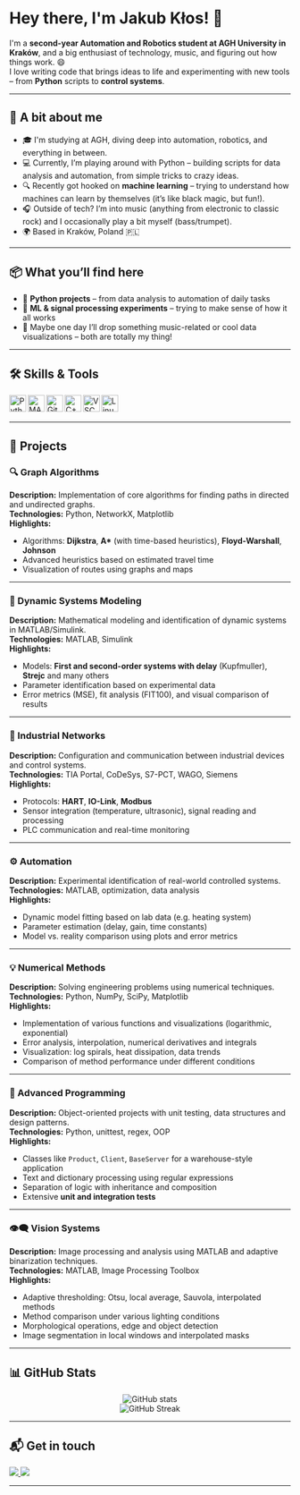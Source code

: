 # Hey there, I'm Jakub Kłos! 👋

I'm a **second-year Automation and Robotics student at AGH University in Kraków**, and a big enthusiast of technology, music, and figuring out how things work. 😄  
I love writing code that brings ideas to life and experimenting with new tools – from **Python** scripts to **control systems**.

---

## 🧑 A bit about me

- 🎓 I'm studying at AGH, diving deep into automation, robotics, and everything in between.
- 💻 Currently, I’m playing around with Python – building scripts for data analysis and automation, from simple tricks to crazy ideas.
- 🔍 Recently got hooked on **machine learning** – trying to understand how machines can learn by themselves (it’s like black magic, but fun!).
- 🎧 Outside of tech? I’m into music (anything from electronic to classic rock) and I occasionally play a bit myself (bass/trumpet).
- 🌍 Based in Kraków, Poland 🇵🇱

---

## 📦 What you’ll find here

- 🐍 **Python projects** – from data analysis to automation of daily tasks
- 🧪 **ML & signal processing experiments** – trying to make sense of how it all works
- 🎨 Maybe one day I’ll drop something music-related or cool data visualizations – both are totally my thing!

---

## 🛠️ Skills & Tools

<img align="left" alt="Python" width="30px" src="https://cdn.jsdelivr.net/gh/devicons/devicon/icons/python/python-original.svg" />
<img align="left" alt="MATLAB" width="30px" src="https://cdn.jsdelivr.net/gh/devicons/devicon/icons/matlab/matlab-original.svg" />
<img align="left" alt="Git" width="30px" src="https://cdn.jsdelivr.net/gh/devicons/devicon/icons/git/git-original.svg" />
<img align="left" alt="C++" width="30px" src="https://cdn.jsdelivr.net/gh/devicons/devicon/icons/cplusplus/cplusplus-original.svg" />
<img align="left" alt="VSCode" width="30px" src="https://cdn.jsdelivr.net/gh/devicons/devicon/icons/vscode/vscode-original.svg" />
<img align="left" alt="Linux" width="30px" src="https://cdn.jsdelivr.net/gh/devicons/devicon/icons/linux/linux-original.svg" />
<br><br>

---

## 📌 Projects

### 🔍 Graph Algorithms
**Description:** Implementation of core algorithms for finding paths in directed and undirected graphs.  
**Technologies:** Python, NetworkX, Matplotlib  
**Highlights:**
- Algorithms: **Dijkstra**, **A\*** (with time-based heuristics), **Floyd-Warshall**, **Johnson**
- Advanced heuristics based on estimated travel time
- Visualization of routes using graphs and maps

---

### 🧮 Dynamic Systems Modeling
**Description:** Mathematical modeling and identification of dynamic systems in MATLAB/Simulink.  
**Technologies:** MATLAB, Simulink  
**Highlights:**
- Models: **First and second-order systems with delay** (Kupfmuller), **Strejc** and many others
- Parameter identification based on experimental data
- Error metrics (MSE), fit analysis (FIT100), and visual comparison of results

---

### 📡 Industrial Networks
**Description:** Configuration and communication between industrial devices and control systems.  
**Technologies:** TIA Portal, CoDeSys, S7-PCT, WAGO, Siemens  
**Highlights:**
- Protocols: **HART**, **IO-Link**, **Modbus**
- Sensor integration (temperature, ultrasonic), signal reading and processing
- PLC communication and real-time monitoring

---

### ⚙️ Automation 
**Description:** Experimental identification of real-world controlled systems.  
**Technologies:** MATLAB, optimization, data analysis  
**Highlights:**
- Dynamic model fitting based on lab data (e.g. heating system)
- Parameter estimation (delay, gain, time constants)
- Model vs. reality comparison using plots and error metrics

---

### 💡 Numerical Methods
**Description:** Solving engineering problems using numerical techniques.  
**Technologies:** Python, NumPy, SciPy, Matplotlib  
**Highlights:**
- Implementation of various functions and visualizations (logarithmic, exponential)
- Error analysis, interpolation, numerical derivatives and integrals
- Visualization: log spirals, heat dissipation, data trends
- Comparison of method performance under different conditions

---

### 🧠 Advanced Programming
**Description:** Object-oriented projects with unit testing, data structures and design patterns.  
**Technologies:** Python, unittest, regex, OOP  
**Highlights:**
- Classes like `Product`, `Client`, `BaseServer` for a warehouse-style application
- Text and dictionary processing using regular expressions
- Separation of logic with inheritance and composition
- Extensive **unit and integration tests**

---

### 👁️‍🗨️ Vision Systems
**Description:** Image processing and analysis using MATLAB and adaptive binarization techniques.  
**Technologies:** MATLAB, Image Processing Toolbox  
**Highlights:**
- Adaptive thresholding: Otsu, local average, Sauvola, interpolated methods
- Method comparison under various lighting conditions
- Morphological operations, edge and object detection
- Image segmentation in local windows and interpolated masks

---

## 📊 GitHub Stats

<p align="center">
  <img src="https://github-readme-stats.vercel.app/api?username=kubaklos&show_icons=true&theme=transparent&hide=prs" alt="GitHub stats" />
  <br>
  <img src="https://github-readme-streak-stats.herokuapp.com/?user=kubaklos&theme=transparent" alt="GitHub Streak" />
</p>

---


## 📬 Get in touch

<p align="left">
  <a href="mailto:jklos2018@gmail.com">
    <img src="https://img.shields.io/badge/E--mail-jklos2018@gmail.com-red?style=flat-square&logo=gmail" />
  </a>
  <a href="https://www.linkedin.com/in/jakub-k%C5%82os-7314b81b7/">
    <img src="https://img.shields.io/badge/LinkedIn-Jakub%20Kłos-blue?style=flat-square&logo=linkedin" />
  </a>
</p>

---
